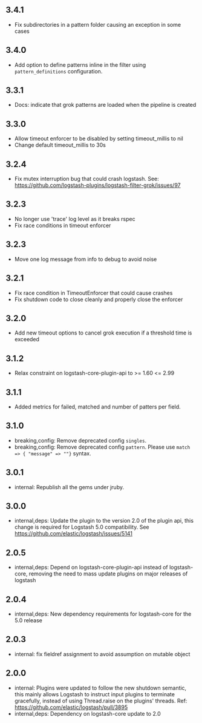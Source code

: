 ## 3.4.1
  - Fix subdirectories in a pattern folder causing an exception in some cases

## 3.4.0
  - Add option to define patterns inline in the filter using `pattern_definitions` configuration.

## 3.3.1
  - Docs: indicate that grok patterns are loaded when the pipeline is created

## 3.3.0
  - Allow timeout enforcer to be disabled by setting timeout_millis to nil
  - Change default timeout_millis to 30s

## 3.2.4
  - Fix mutex interruption bug that could crash logstash. See: https://github.com/logstash-plugins/logstash-filter-grok/issues/97

## 3.2.3
  - No longer use 'trace' log level as it breaks rspec
  - Fix race conditions in timeout enforcer

## 3.2.3
  - Move one log message from info to debug to avoid noise

## 3.2.1
  - Fix race condition in TimeoutEnforcer that could cause crashes
  - Fix shutdown code to close cleanly and properly close the enforcer

## 3.2.0
  - Add new timeout options to cancel grok execution if a threshold time is exceeded

## 3.1.2
  - Relax constraint on logstash-core-plugin-api to >= 1.60 <= 2.99

## 3.1.1
 - Added metrics for failed, matched and number of patters per field.

## 3.1.0
 - breaking,config: Remove deprecated config `singles`.
 - breaking,config: Remove deprecated config `pattern`. Please use `match => { "message" => ""}` syntax.

## 3.0.1
 - internal: Republish all the gems under jruby.

## 3.0.0
 - internal,deps: Update the plugin to the version 2.0 of the plugin api, this change is required for Logstash 5.0 compatibility. See https://github.com/elastic/logstash/issues/5141

## 2.0.5
 - internal,deps: Depend on logstash-core-plugin-api instead of logstash-core, removing the need to mass update plugins on major releases of logstash

## 2.0.4
 - internal,deps: New dependency requirements for logstash-core for the 5.0 release

## 2.0.3
 - internal: fix fieldref assignment to avoid assumption on mutable object

## 2.0.0
 - internal: Plugins were updated to follow the new shutdown semantic, this mainly allows Logstash to instruct input plugins to terminate gracefully,
   instead of using Thread.raise on the plugins' threads. Ref: https://github.com/elastic/logstash/pull/3895
 - internal,deps: Dependency on logstash-core update to 2.0
